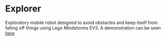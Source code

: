 # Explorer
Exploratory mobile robot designed to avoid obstacles and keep itself from falling off things using Lego Mindstorms EV3. A demonstration can be seen [here](https://www.youtube.com/watch?v=0pkH3xLAt9s "Robot Demonstration")

